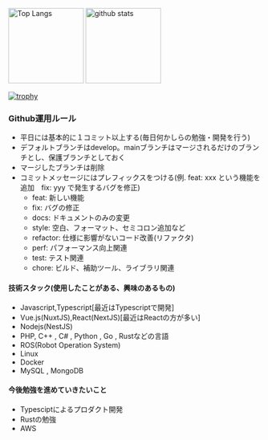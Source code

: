 <p align="left"> 
  <img alt="Top Langs" height="150px" src="https://github-readme-stats.vercel.app/api/top-langs/?username=crane74&layout=compact&show_icons=true&theme=onedark&count_private=true" />
  <img alt="github stats" height="150px" src="https://github-readme-stats.vercel.app/api?username=crane74&theme=onedark&show_icons=ture&count_private=true" />
</p>

[![trophy](https://github-profile-trophy.vercel.app/?username=crane74&theme=onedark&column=7
)](https://github.com/ryo-ma/github-profile-trophy)

### Github運用ルール
- 平日には基本的に１コミット以上する(毎日何かしらの勉強・開発を行う)
- デフォルトブランチはdevelop。mainブランチはマージされるだけのブランチとし、保護ブランチとしておく
- マージしたブランチは削除
- コミットメッセージにはプレフィックスをつける(例. feat: xxx という機能を追加　fix: yyy で発生するバグを修正)
  - feat: 新しい機能
  - fix: バグの修正
  - docs: ドキュメントのみの変更
  - style: 空白、フォーマット、セミコロン追加など
  - refactor: 仕様に影響がないコード改善(リファクタ)
  - perf: パフォーマンス向上関連
  - test: テスト関連
  - chore: ビルド、補助ツール、ライブラリ関連

#### 技術スタック(使用したことがある、興味のあるもの)
- Javascript,Typescript[最近はTypescriptで開発]
- Vue.js(NuxtJS),React(NextJS)[最近はReactの方が多い]
- Nodejs(NestJS)
- PHP, C++ , C# , Python , Go , Rustなどの言語
- ROS(Robot Operation System)
- Linux
- Docker 
- MySQL , MongoDB

#### 今後勉強を進めていきたいこと
- Typesciptによるプロダクト開発
- Rustの勉強
- AWS

<!--
**crane74/crane74** is a ✨ _special_ ✨ repository because its `README.md` (this file) appears on your GitHub profile.

Here are some ideas to get you started:

- 🔭 I’m currently working on ...
- 🌱 I’m currently learning ...
- 👯 I’m looking to collaborate on ...
- 🤔 I’m looking for help with ...
- 💬 Ask me about ...
- 📫 How to reach me: ...
- 😄 Pronouns: ...
- ⚡ Fun fact: ...
-->
